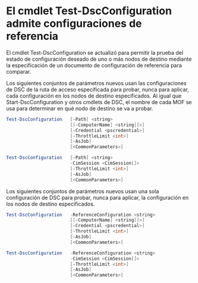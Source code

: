 # El cmdlet Test-DscConfiguration admite configuraciones de referencia

El cmdlet Test-DscConfiguration se actualizó para permitir la prueba del estado de configuración deseado de uno o más nodos de destino mediante la especificación de un documento de configuración de referencia para comparar.

Los siguientes conjuntos de parámetros nuevos usan las configuraciones de DSC de la ruta de acceso especificada para probar, nunca para aplicar, cada configuración en los nodos de destino especificados. Al igual que Start-DscConfiguration y otros cmdlets de DSC, el nombre de cada MOF se usa para determinar en qué nodo de destino se va a probar. 

```PowerShell
Test-DscConfiguration   [-Path] <string> 
                        [[-ComputerName] <string[]>] 
                        [-Credential <pscredential>] 
                        [-ThrottleLimit <int>] 
                        [-AsJob] 
                        [<CommonParameters>]

Test-DscConfiguration   [-Path] <string> 
                        -CimSession <CimSession[]> 
                        [-ThrottleLimit <int>] 
                        [-AsJob] 
                        [<CommonParameters>]
```

Los siguientes conjuntos de parámetros nuevos usan una sola configuración de DSC para probar, nunca para aplicar, la configuración en los nodos de destino especificados. 

```PowerShell
Test-DscConfiguration   -ReferenceConfiguration <string> 
                        [[-ComputerName] <string[]>]
                        [-Credential <pscredential>] 
                        [-ThrottleLimit <int>] 
                        [-AsJob] 
                        [<CommonParameters>]

Test-DscConfiguration   -ReferenceConfiguration <string> 
                        -CimSession <CimSession[]> 
                        [-ThrottleLimit <int>] 
                        [-AsJob] 
                        [<CommonParameters>]
```


<!--HONumber=Jun16_HO4-->


